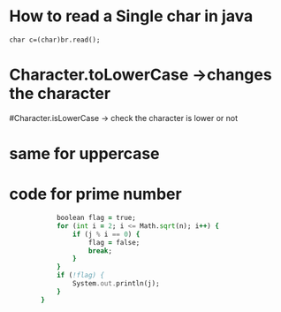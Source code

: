 # How to read a Single char in java

`char c=(char)br.read();`

# Character.toLowerCase ->changes the character

#Character.isLowerCase -> check the character is lower or not

# same for uppercase

# code for prime number

```for (int j = 10; j < 100; j++) {
            boolean flag = true;
            for (int i = 2; i <= Math.sqrt(n); i++) {
                if (j % i == 0) {
                    flag = false;
                    break;
                }
            }
            if (!flag) {
                System.out.println(j);
            }
        }

```
